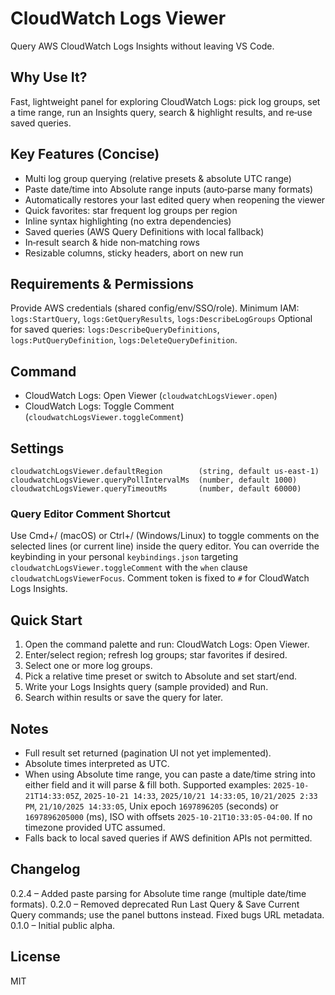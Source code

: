 # CloudWatch Logs Viewer

Query AWS CloudWatch Logs Insights without leaving VS Code.

## Why Use It?
Fast, lightweight panel for exploring CloudWatch Logs: pick log groups, set a time range, run an Insights query, search & highlight results, and re‑use saved queries.

## Key Features (Concise)
* Multi log group querying (relative presets & absolute UTC range)
* Paste date/time into Absolute range inputs (auto‑parse many formats)
* Automatically restores your last edited query when reopening the viewer
* Quick favorites: star frequent log groups per region
* Inline syntax highlighting (no extra dependencies)
* Saved queries (AWS Query Definitions with local fallback)
* In‑result search & hide non‑matching rows
* Resizable columns, sticky headers, abort on new run

## Requirements & Permissions
Provide AWS credentials (shared config/env/SSO/role). Minimum IAM:
`logs:StartQuery`, `logs:GetQueryResults`, `logs:DescribeLogGroups`
Optional for saved queries: `logs:DescribeQueryDefinitions`, `logs:PutQueryDefinition`, `logs:DeleteQueryDefinition`.

## Command
* CloudWatch Logs: Open Viewer (`cloudwatchLogsViewer.open`)
* CloudWatch Logs: Toggle Comment (`cloudwatchLogsViewer.toggleComment`)

## Settings
```
cloudwatchLogsViewer.defaultRegion        (string, default us-east-1)
cloudwatchLogsViewer.queryPollIntervalMs  (number, default 1000)
cloudwatchLogsViewer.queryTimeoutMs       (number, default 60000)
```

### Query Editor Comment Shortcut
Use Cmd+/ (macOS) or Ctrl+/ (Windows/Linux) to toggle comments on the selected lines (or current line) inside the query editor. You can override the keybinding in your personal `keybindings.json` targeting `cloudwatchLogsViewer.toggleComment` with the `when` clause `cloudwatchLogsViewerFocus`. Comment token is fixed to `#` for CloudWatch Logs Insights.

## Quick Start
1. Open the command palette and run: CloudWatch Logs: Open Viewer.
2. Enter/select region; refresh log groups; star favorites if desired.
3. Select one or more log groups.
4. Pick a relative time preset or switch to Absolute and set start/end.
5. Write your Logs Insights query (sample provided) and Run.
6. Search within results or save the query for later.

## Notes
* Full result set returned (pagination UI not yet implemented).
* Absolute times interpreted as UTC.
* When using Absolute time range, you can paste a date/time string into either field and it will parse & fill both. Supported examples: `2025-10-21T14:33:05Z`, `2025-10-21 14:33`, `2025/10/21 14:33:05`, `10/21/2025 2:33 PM`, `21/10/2025 14:33:05`, Unix epoch `1697896205` (seconds) or `1697896205000` (ms), ISO with offsets `2025-10-21T10:33:05-04:00`. If no timezone provided UTC assumed.
* Falls back to local saved queries if AWS definition APIs not permitted.

## Changelog
0.2.4 – Added paste parsing for Absolute time range (multiple date/time formats).
0.2.0 – Removed deprecated Run Last Query & Save Current Query commands; use the panel buttons instead. Fixed bugs URL metadata.
0.1.0 – Initial public alpha.

## License
MIT
